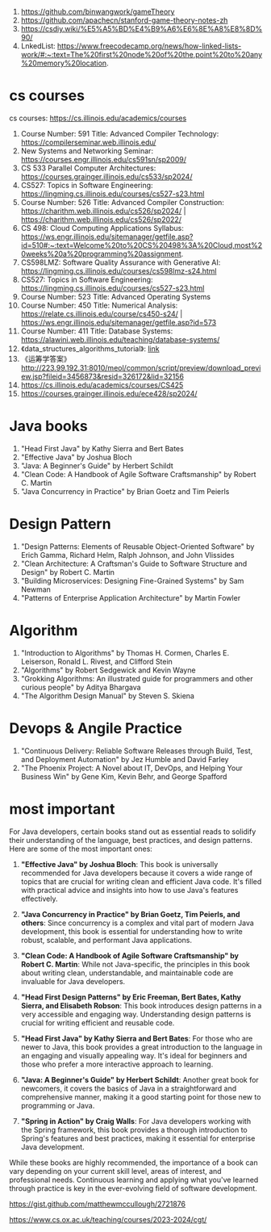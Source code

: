 
1. https://github.com/binwangwork/gameTheory
2. https://github.com/apachecn/stanford-game-theory-notes-zh
3. https://csdiy.wiki/%E5%A5%BD%E4%B9%A6%E6%8E%A8%E8%8D%90/
4. LnkedList: https://www.freecodecamp.org/news/how-linked-lists-work/#:~:text=The%20first%20node%20of%20the,point%20to%20any%20memory%20location.

# cs courses
cs courses: https://cs.illinois.edu/academics/courses
1. Course Number: 591 Title: Advanced Compiler Technology: https://compilerseminar.web.illinois.edu/
2. New Systems and Networking Seminar: https://courses.engr.illinois.edu/cs591sn/sp2009/
3. CS 533 Parallel Computer Architectures: https://courses.grainger.illinois.edu/cs533/sp2024/ 
4. CS527: Topics in Software Engineering: https://lingming.cs.illinois.edu/courses/cs527-s23.html
5. Course Number: 526 Title: Advanced Compiler Construction: https://charithm.web.illinois.edu/cs526/sp2024/ | https://charithm.web.illinois.edu/cs526/sp2022/
6. CS 498: Cloud Computing Applications Syllabus: https://ws.engr.illinois.edu/sitemanager/getfile.asp?id=510#:~:text=Welcome%20to%20CS%20498%3A%20Cloud,most%20weeks%20a%20programming%20assignment. 
7. CS598LMZ: Software Quality Assurance with Generative AI: https://lingming.cs.illinois.edu/courses/cs598lmz-s24.html
8. CS527: Topics in Software Engineering: https://lingming.cs.illinois.edu/courses/cs527-s23.html
9. Course Number: 523 Title: Advanced Operating Systems
10. Course Number: 450  Title: Numerical Analysis: https://relate.cs.illinois.edu/course/cs450-s24/ | https://ws.engr.illinois.edu/sitemanager/getfile.asp?id=573
11. Course Number: 411 Title: Database Systems: https://alawini.web.illinois.edu/teaching/database-systems/
12. 《data_structures_algorithms_tutorial》: [link](/000-Books/coding_Books/data_structures_algorithms_tutorial.pdf)
13. 《运筹学答案》http://223.99.192.31:8010/meol/common/script/preview/download_preview.jsp?fileid=3456873&resid=326172&lid=32156
14. https://cs.illinois.edu/academics/courses/CS425
15. https://courses.grainger.illinois.edu/ece428/sp2024/


# Java books
1. "Head First Java" by Kathy Sierra and Bert Bates
2. "Effective Java" by Joshua Bloch
3. "Java: A Beginner's Guide" by Herbert Schildt
4. "Clean Code: A Handbook of Agile Software Craftsmanship" by Robert C. Martin
5. "Java Concurrency in Practice" by Brian Goetz and Tim Peierls

# Design Pattern
1. "Design Patterns: Elements of Reusable Object-Oriented Software" by Erich Gamma, Richard Helm, Ralph Johnson, and John Vlissides
2. "Clean Architecture: A Craftsman's Guide to Software Structure and Design" by Robert C. Martin
3. "Building Microservices: Designing Fine-Grained Systems" by Sam Newman
4. "Patterns of Enterprise Application Architecture" by Martin Fowler


# Algorithm
1. "Introduction to Algorithms" by Thomas H. Cormen, Charles E. Leiserson, Ronald L. Rivest, and Clifford Stein
2. "Algorithms" by Robert Sedgewick and Kevin Wayne
3. "Grokking Algorithms: An illustrated guide for programmers and other curious people" by Aditya Bhargava
4. "The Algorithm Design Manual" by Steven S. Skiena

# Devops & Angile Practice
1. "Continuous Delivery: Reliable Software Releases through Build, Test, and Deployment Automation" by Jez Humble and David Farley
2. "The Phoenix Project: A Novel about IT, DevOps, and Helping Your Business Win" by Gene Kim, Kevin Behr, and George Spafford


# most important
For Java developers, certain books stand out as essential reads to solidify their understanding of the language, best practices, and design patterns. Here are some of the most important ones:

1. **"Effective Java" by Joshua Bloch**: This book is universally recommended for Java developers because it covers a wide range of topics that are crucial for writing clean and efficient Java code. It's filled with practical advice and insights into how to use Java's features effectively.

2. **"Java Concurrency in Practice" by Brian Goetz, Tim Peierls, and others**: Since concurrency is a complex and vital part of modern Java development, this book is essential for understanding how to write robust, scalable, and performant Java applications.

3. **"Clean Code: A Handbook of Agile Software Craftsmanship" by Robert C. Martin**: While not Java-specific, the principles in this book about writing clean, understandable, and maintainable code are invaluable for Java developers.

4. **"Head First Design Patterns" by Eric Freeman, Bert Bates, Kathy Sierra, and Elisabeth Robson**: This book introduces design patterns in a very accessible and engaging way. Understanding design patterns is crucial for writing efficient and reusable code.

5. **"Head First Java" by Kathy Sierra and Bert Bates**: For those who are newer to Java, this book provides a great introduction to the language in an engaging and visually appealing way. It's ideal for beginners and those who prefer a more interactive approach to learning.

6. **"Java: A Beginner's Guide" by Herbert Schildt**: Another great book for newcomers, it covers the basics of Java in a straightforward and comprehensive manner, making it a good starting point for those new to programming or Java.

7. **"Spring in Action" by Craig Walls**: For Java developers working with the Spring framework, this book provides a thorough introduction to Spring's features and best practices, making it essential for enterprise Java development.

While these books are highly recommended, the importance of a book can vary depending on your current skill level, areas of interest, and professional needs. Continuous learning and applying what you've learned through practice is key in the ever-evolving field of software development.

https://gist.github.com/matthewmccullough/2721876

https://www.cs.ox.ac.uk/teaching/courses/2023-2024/cgt/
